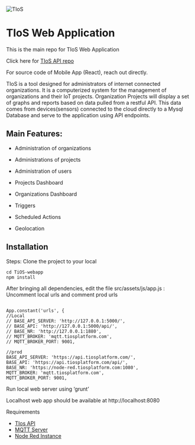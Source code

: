 ![TIoS](https://user-images.githubusercontent.com/218419/139702804-c6c1fa90-fcd7-4e15-80ba-fea0946e58ff.png)

# TIoS Web Application

This is the main repo for TIoS Web Application

Click here for [TIoS API repo](https://github.com/luiscolmenares/TiOS-api)

For source code of Mobile App (React), reach out directly.

TIoS is a tool designed for administrators of internet connected organizations. It is a computerized system for the management of organizations and their IoT projects.
Organization Projects will display a set of graphs and reports based on data pulled from a restful API. This data comes from devices(sensors) connected to the cloud directly to a Mysql Database and serve to the application using API endpoints.

## Main Features:

- Administration of organizations

- Administrations of projects

- Administration of users

- Projects Dashboard

- Organizations Dashboard

- Triggers

- Scheduled Actions

- Geolocation 

## Installation

Steps:
Clone the project to your local
```
cd TiOS-webapp
npm install
```

After bringing all dependencies, edit the file src/assets/js/app.js :
Uncomment local urls and comment prod urls

```

App.constant('urls', {
//Local
// BASE_API_SERVER: 'http://127.0.0.1:5000/',
// BASE_API: 'http://127.0.0.1:5000/api/',
// BASE_NR: 'http://127.0.0.1:1880',
// MQTT_BROKER: 'mqtt.tiosplatform.com',
// MQTT_BROKER_PORT: 9001,

```
```
//prod
BASE_API_SERVER: 'https://api.tiosplatform.com/',
BASE_API: 'https://api.tiosplatform.com/api/',
BASE_NR: 'https://node-red.tiosplatform.com:1080',
MQTT_BROKER: 'mqtt.tiosplatform.com',
MQTT_BROKER_PORT: 9001,
```

Run local web server using ‘grunt’

Localhost web app should be available at http://localhost:8080

Requirements
- [TIos API](https://github.com/luiscolmenares/TiOS-api/)
- [MQTT Server](https://mosquitto.org/) 
- [Node Red Instance](https://nodered.org/)



